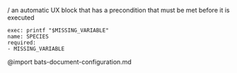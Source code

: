 / an automatic UX block that has a precondition that must be met before it is executed
```ux :[document_ux_SPECIES]
exec: printf "$MISSING_VARIABLE"
name: SPECIES
required:
- MISSING_VARIABLE
```
@import bats-document-configuration.md
